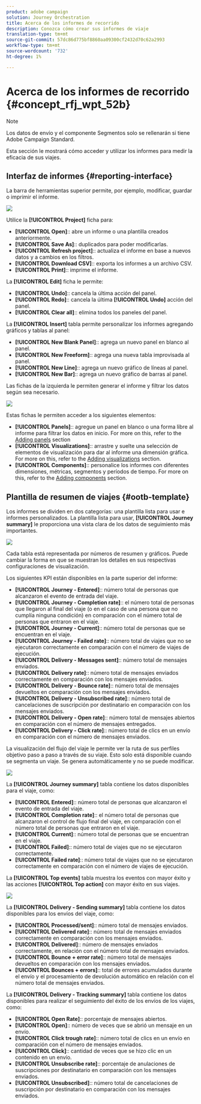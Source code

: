 ```yaml
---
product: adobe campaign
solution: Journey Orchestration
title: Acerca de los informes de recorrido
description: Conozca cómo crear sus informes de viaje
translation-type: tm+mt
source-git-commit: 57dc86d775bf8860aa09300cf2432d70c62a2993
workflow-type: tm+mt
source-wordcount: '732'
ht-degree: 1%

---
```



# Acerca de los informes de recorrido {#concept_rfj_wpt_52b}

>[!NOTE]
>
>Los datos de envío y el componente Segmentos solo se rellenarán si tiene Adobe Campaign Standard.

Esta sección le mostrará cómo acceder y utilizar los informes para medir la eficacia de sus viajes.

## Interfaz de informes {#reporting-interface}

La barra de herramientas superior permite, por ejemplo, modificar, guardar o imprimir el informe.

![](../assets/dynamic_report_toolbar.png)

Utilice la **[!UICONTROL Project]** ficha para:

* **[!UICONTROL Open]**:: abre un informe o una plantilla creados anteriormente.
* **[!UICONTROL Save As]**:: duplicados para poder modificarlas.
* **[!UICONTROL Refresh project]**:: actualiza el informe en base a nuevos datos y a cambios en los filtros.
* **[!UICONTROL Download CSV]**:: exporta los informes a un archivo CSV.
* **[!UICONTROL Print]**:: imprime el informe.

La **[!UICONTROL Edit]** ficha le permite:

* **[!UICONTROL Undo]**:: cancela la última acción del panel.
* **[!UICONTROL Redo]**:: cancela la última **[!UICONTROL Undo]** acción del panel.
* **[!UICONTROL Clear all]**:: elimina todos los paneles del panel.

La **[!UICONTROL Insert]** tabla permite personalizar los informes agregando gráficos y tablas al panel:

* **[!UICONTROL New Blank Panel]**:: agrega un nuevo panel en blanco al panel.
* **[!UICONTROL New Freeform]**:: agrega una nueva tabla improvisada al panel.
* **[!UICONTROL New Line]**:: agrega un nuevo gráfico de líneas al panel.
* **[!UICONTROL New Bar]**:: agrega un nuevo gráfico de barras al panel.

Las fichas de la izquierda le permiten generar el informe y filtrar los datos según sea necesario.

![](../assets/dynamic_report_interface.png)

Estas fichas le permiten acceder a los siguientes elementos:

* **[!UICONTROL Panels]**:: agregue un panel en blanco o una forma libre al informe para filtrar los datos en inicio. For more on this, refer to the [Adding panels](../reporting/creating-your-journey-reports.md#adding-panels) section
* **[!UICONTROL Visualizations]**:: arrastre y suelte una selección de elementos de visualización para dar al informe una dimensión gráfica. For more on this, refer to the [Adding visualizations](../reporting/creating-your-journey-reports.md#adding-visualizations) section.
* **[!UICONTROL Components]**:: personalice los informes con diferentes dimensiones, métricas, segmentos y períodos de tiempo. For more on this, refer to the [Adding components](../reporting/creating-your-journey-reports.md#adding-components) section.

## Plantilla de resumen de viajes {#ootb-template}

Los informes se dividen en dos categorías: una plantilla lista para usar e informes personalizados.
La plantilla lista para usar, **[!UICONTROL Journey summary]** le proporciona una vista clara de los datos de seguimiento más importantes.

![](../assets/dynamic_report_journey_8.png)

Cada tabla está representada por números de resumen y gráficos. Puede cambiar la forma en que se muestran los detalles en sus respectivas configuraciones de visualización.

Los siguientes KPI están disponibles en la parte superior del informe:

* **[!UICONTROL Journey - Entered]**:: número total de personas que alcanzaron el evento de entrada del viaje.
* **[!UICONTROL Journey - Completion rate]**:: el número total de personas que llegaron al final del viaje (o en el caso de una persona que no cumplía ninguna condición) en comparación con el número total de personas que entraron en el viaje.
* **[!UICONTROL Journey - Current]**:: número total de personas que se encuentran en el viaje.
* **[!UICONTROL Journey - Failed rate]**:: número total de viajes que no se ejecutaron correctamente en comparación con el número de viajes de ejecución.
* **[!UICONTROL Delivery - Messages sent]**:: número total de mensajes enviados.
* **[!UICONTROL Delivery rate]**:: número total de mensajes enviados correctamente en comparación con los mensajes enviados.
* **[!UICONTROL Delivery - Bounce rate]**:: número total de mensajes devueltos en comparación con los mensajes enviados.
* **[!UICONTROL Delivery - Unsubscribed rate]**:: número total de cancelaciones de suscripción por destinatario en comparación con los mensajes enviados.
* **[!UICONTROL Delivery - Open rate]**:: número total de mensajes abiertos en comparación con el número de mensajes entregados.
* **[!UICONTROL Delivery - Click rate]**:: número total de clics en un envío en comparación con el número de mensajes enviados.

La visualización del flujo del viaje le permite ver la ruta de sus perfiles objetivo paso a paso a través de su viaje. Esto solo está disponible cuando se segmenta un viaje. Se genera automáticamente y no se puede modificar.

![](../assets/dynamic_report_journey_10.png)

La **[!UICONTROL Journey summary]** tabla contiene los datos disponibles para el viaje, como:

* **[!UICONTROL Entered]**:: número total de personas que alcanzaron el evento de entrada del viaje.
* **[!UICONTROL Completion rate]**:: el número total de personas que alcanzaron el control de flujo final del viaje, en comparación con el número total de personas que entraron en el viaje.
* **[!UICONTROL Current]**:: número total de personas que se encuentran en el viaje.
* **[!UICONTROL Failed]**:: número total de viajes que no se ejecutaron correctamente.
* **[!UICONTROL Failed rate]**:: número total de viajes que no se ejecutaron correctamente en comparación con el número de viajes de ejecución.

La **[!UICONTROL Top events]** tabla muestra los eventos con mayor éxito y las acciones **[!UICONTROL Top action]** con mayor éxito en sus viajes.

![](../assets/dynamic_report_journey_11.png)

La **[!UICONTROL Delivery - Sending summary]** tabla contiene los datos disponibles para los envíos del viaje, como:

* **[!UICONTROL Processed/sent]**:: número total de mensajes enviados.
* **[!UICONTROL Delivered rate]**:: número total de mensajes enviados correctamente en comparación con los mensajes enviados.
* **[!UICONTROL Delivered]**:: número de mensajes enviados correctamente, en relación con el número total de mensajes enviados.
* **[!UICONTROL Bounce + error rate]**:: número total de mensajes devueltos en comparación con los mensajes enviados.
* **[!UICONTROL Bounces + errors]**:: total de errores acumulados durante el envío y el procesamiento de devolución automático en relación con el número total de mensajes enviados.

La **[!UICONTROL Delivery - Tracking summary]** tabla contiene los datos disponibles para realizar el seguimiento del éxito de los envíos de los viajes, como:

* **[!UICONTROL Open Rate]**:: porcentaje de mensajes abiertos.
* **[!UICONTROL Open]**:: número de veces que se abrió un mensaje en un envío.
* **[!UICONTROL Click trough rate]**:: número total de clics en un envío en comparación con el número de mensajes enviados.
* **[!UICONTROL Click]**:: cantidad de veces que se hizo clic en un contenido en un envío.
* **[!UICONTROL Unsubscribe rate]**:: porcentaje de anulaciones de suscripciones por destinatario en comparación con los mensajes enviados.
* **[!UICONTROL Unsubscribed]**:: número total de cancelaciones de suscripción por destinatario en comparación con los mensajes enviados.
